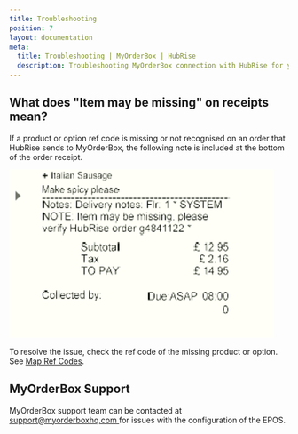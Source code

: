 ```yaml
---
title: Troubleshooting
position: 7
layout: documentation
meta:
  title: Troubleshooting | MyOrderBox | HubRise
  description: Troubleshooting MyOrderBox connection with HubRise for your EPOS and other apps to work as a cohesive whole. Connect apps and synchronise your data.
---
```


## What does "Item may be missing" on receipts mean?

If a product or option ref code is missing or not recognised on an order that HubRise sends to MyOrderBox, the following note is included at the bottom of the order receipt.

![Invalid ref code in MyOrderBox receipt](../images/001-invalid-ref-code.png)

To resolve the issue, check the ref code of the missing product or option. See [Map Ref Codes](/apps/myorderbox/map-ref-codes).

## MyOrderBox Support

MyOrderBox support team can be contacted at [support@myorderboxhq.com ](mailto:support@myorderboxhq.com) for issues with the configuration of the EPOS.

